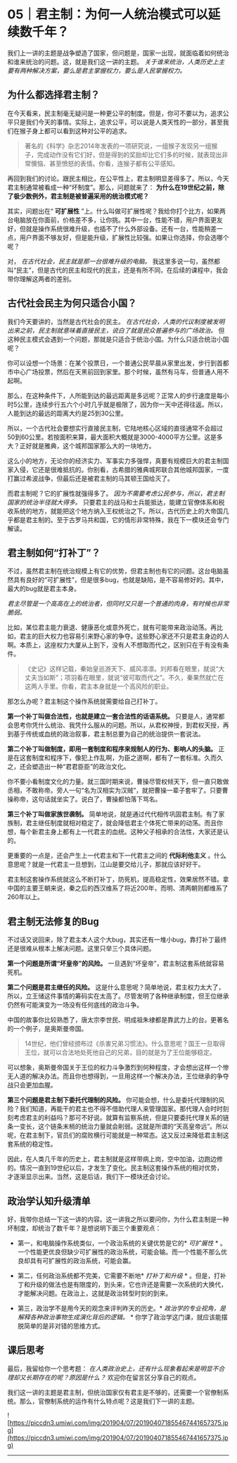 # 05｜君主制：为何一人统治模式可以延续数千年？

我们上一讲的主题是战争塑造了国家，但问题是，国家一出现，就面临着如何统治和谁来统治的问题。这，就是我们这一讲的主题。 *关于谁来统治，人类历史上主要有两种解决方案，要么是君主掌握权力，要么是人民掌握权力。*

## 为什么都选择君主制？

在今天看来，民主制毫无疑问是一种更公平的制度。但是，你可不要以为，追求公平只是我们今天的事情。实际上，追求公平，可以说是人类天性的一部分，甚至我们在猴子身上都可以看到这种对公平的追求。

> 著名的《科学》杂志2014年发表的一项研究说，一组猴子发现另一组猴子，完成动作没有它们好，但是得到的奖励却比它们多的时候，就表现出非常懊恼、甚至愤怒的表情。你看，连猴子都有公平感知。

再回到我们的讨论。跟民主相比，在公平性上，君主制明显差得多了。所以，今天君主制通常被看成一种“坏制度”。那么，问题就来了： **为什么在19世纪之前，除了极少数例外，君主制是被普遍采用的统治模式呢？**

其实，问题出在“ **可扩展性** ”上。什么叫做可扩展性呢？我给你打个比方，如果两台电脑放在你面前，价格差不多，让你挑。其中一台，性能不错，用户界面更友好，但就是操作系统很难升级，也插不了什么外部设备。还有一台，性能稍差一点，用户界面不够友好，但是能升级，扩展性比较强。如果让你选择，你会选哪个呢？

对， *在古代社会，民主就是那一台很难升级的电脑。* 我这里多说一句，虽然都叫“民主”，但是古代的民主和现代的民主，还是有所不同，在后续的课程中，我会带你理解这两者的差别。

## 古代社会民主为何只适合小国？

我们今天要讲的，当然是古代社会的民主。 *在古代社会，人类的代议制度被发明出来之前，民主制就意味着直接民主，说白了就是民众普遍参与的广场政治。* 但这种民主模式会遇到一个问题，那就是只适合于统治小国。为什么只适合统治小国呢？

你可以设想一个场景：在某个投票日，一个普通公民早晨从家里出发，步行到首都市中心广场投票，然后在天黑前回到家里。那个时候，虽然有马车，但普通人用不起啊。

那么，在这种条件下，人所能到达的最远距离是多远呢？正常人的步行速度是每小时5公里，连续步行五六个小时几乎就是极限了，因为你一天中还得往返。所以，人能到达的最远的距离大约是25到30公里。

所以，一个古代社会要想实行直接民主制，它陆地核心区域的直径通常不会超过50到60公里。若按面积来算，最大面积大概就是3000-4000平方公里。这是多大？正好就是雅典，这个城邦国家那么大的一块地方。

这么小的地方，无论你的经济实力、军事实力多强悍，真要有规模巨大的君主制国家入侵，它还是很难抵抗的。你别看，古希腊的雅典城邦联合其他城邦国家，一度打赢过希波战争，但最后还是被君主制的马其顿王国给灭了。

而君主制呢？它的扩展性就强得多了。 *因为不需要考虑公民参与，所以，君主制国家的统治半径就大得多。* 只要君主的战马和士兵能抵达，能建立官僚体系和税收系统的地方，就能把这个地方纳入王权统治之下。所以，古代历史上的大帝国几乎都是君主制的。至于古罗马共和国，它的情形非常特殊，我在下一模块还会专门解读。

## 君主制如何“打补丁”？

不过，虽然君主制在统治规模上有它的优势，但君主制也有它的问题。这台电脑虽然具有良好的“可扩展性”，但是很多bug，也就是缺陷，是不容易修好的。其中，最大的bug就是君主本身。

 *君主尽管是一个高高在上的统治者，但同时又只是一个普通的肉身，有时候也非常脆弱。*

比如，某位君主能力衰退、健康恶化或意外死亡，就有可能带来政治动荡。再比如，君主的巨大权力也容易引来野心家的争夺。这些野心家还不只是君主身边的人啊。本质上，这座权力大厦从上到下，没有人不想取而代之，区别只在于有没有条件。

> 《史记》这样记载，秦始皇巡游天下、威风凛凛。刘邦看在眼里，就说“大丈夫当如斯”；项羽看在眼里，就说“彼可取而代之”。不久，秦果然就亡在这两人手里。你看，君主本身就是一个高风险的职业。

那怎么办呢？君主制这个操作系统就需要给自己打补丁。

 **第一个补丁叫做合法性，也就是建立一套合法性的话语系统。** 只要是人，通常都会思考你凭什么统治、我凭什么服从的问题。所以，从君权神授，到君权天授，再到基于传统或血统的政治叙事，君主制总要为自己的统治提供一套说法。

 **第二个补丁叫做制度，即用一套制度和程序来规制人的行为、影响人的头脑。** 正是在这套制度和程序下，像犯上作乱啊，为臣之道啊，都有了一套标准。久而久之，还会塑造出一种“君君臣臣”的政治文化。

你不要小看制度文化的力量。就三国时期来说，曹操尽管权倾天下，但一直只敢做丞相，不敢称帝。旁人一句“名为汉相实为汉贼”，就把曹操一辈子套牢了。只要曹操称帝，这句话就坐实了。说白了，曹操都怕落下骂名。

 **第三个补丁叫做家族世袭制。** 简单地说，就是通过代代相传巩固君主制。有了家族制，君主继任制度就相对稳定了，就会降低君主个体死亡带来的动荡。而且你想，每个新君主身上都有上一代君主的血统。这种父子相承的合法性，大家还是认的。

更重要的一点是，还会产生上一代君主和下一代君主之间的 **代际利他主义** 。什么意思呢？就是一代君主一旦想到，江山是要交给儿子，那就应该好好干。

君主制这套操作系统就这么不断打补丁，防死机，提高稳定性，效果居然不错。拿中国的主要王朝来说，秦之后的西汉维系了将近200年，而明、清两朝则都维系了260年以上。

## 君主制无法修复的Bug

不过话又说回来，除了君主本人这个大bug，其实还有一堆小bug，靠打补丁最终还是很难从根本上解决问题。这里只举三个具体问题。

 **第一个问题是所谓“坏皇帝”的风险。** 一旦遇到“坏皇帝”，君主制这套系统就容易死机。

 **第二个问题是君主继任的风险。** 这是什么意思呢？简单地说，君主权力太大了，所以，立王储这件事情的筹码实在太高了。尽管发明了各种继承制度，但王位继承仍然有可能演变为一场没有任何底线的政治斗争。

中国的故事你比较熟悉了，唐太宗李世民、明成祖朱棣都是靠武力上的台。更著名的一个例子，是奥斯曼帝国。

> 14世纪，他们曾经颁布过《杀害兄弟习惯法》。什么意思呢？国王一旦取得王位，就可以合法地处死他自己的兄弟，目的就是为了王位能够稳定。

可以想象，奥斯曼帝国关于王位的权力斗争激烈到何种程度，才会想出这样一个惨无人道的解决办法。而且你也想得到，一旦用这样一个解决办法，王位继承的争夺战只会更加血腥。

 **第三个问题是君主制下委托代理制的风险。** 你可能会想，什么是委托代理制的风险？我们知道，再能干的君主也不得不借助代理人来管理国家。那代理人会时时刻刻考虑君主的利益吗？那可不好说。就算有监察系统，但是只要委托代理关系的链条一变长，这个链条末梢的统治力量就会削弱。这就是所谓的“天高皇帝远”。所以呢，在君主制下，官员们的腐败横行可能就是一种常态。这又反过来降低君主制这套系统的稳定性。

因此，在人类几千年的历史上，君主制就是这样带病上岗，空中加油，边跑边修的。情况一直到19世纪以后，才发生了变化。民主制这套操作系统的相对优势，才逐渐显示出来。当然，这是后话，我们下一模块还会讨论。

## 政治学认知升级清单

好，我带你总结一下这一讲的内容。这一讲我之所以要问你，为什么君主制是一种坏制度，却统治了数千年？是想说明下面三个重要观点：

* 第一，和电脑操作系统类似，一个政治系统的关键优势是它的* *可扩展性* * 。一个性能更优良但缺少可扩展性的政治系统，可能会输。而一个性能不那么优良却具有可扩展性的政治系统，可能会赢。

* 第二，任何政治系统都不完美，它需要不断地* *打补丁和升级* * 。但是，打补丁和升级的做法也是有限度的，到头来，它也许还是需要一次系统的大换代，才能解决问题。在政治上，这就是政治转型时刻的到来。

* 第三，政治学不是用今天的观念来评判昨天的历史。* *政治学的专业视角，是解释各种政治事物生成演化背后的逻辑。* * 你学了政治学这门课，就应该能摆脱简单的是非对错的思维方式。

## 课后思考

最后，我留给你一个思考题： *在人类政治史上，还有什么现象看起来是明显不合理却又长期存在的呢？原因是什么？* 欢迎你在留言区分享自己的观点。

我们这一讲的主题是君主制，但统治国家仅有君主是不够的，还需要一个官僚制系统。那么，官僚制系统的运作有什么特点呢？这是我们下一讲的主题。

![https://piccdn3.umiwi.com/img/201904/07/201904071855467441657375.jpg](https://piccdn3.umiwi.com/img/201904/07/201904071855467441657375.jpg)

---
